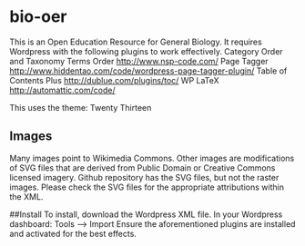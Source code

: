 # bio-oer
This is an Open Education Resource for General Biology. It requires Wordpress with the following plugins to work effectively.
Category Order and Taxonomy Terms Order http://www.nsp-code.com/
Page Tagger http://www.hiddentao.com/code/wordpress-page-tagger-plugin/
Table of Contents Plus http://dublue.com/plugins/toc/
WP LaTeX http://automattic.com/code/

This uses the theme: Twenty Thirteen

## Images
Many images point to Wikimedia Commons. Other images are modifications of SVG files that are derived from Public Domain or Creative Commons licensed imagery. Github repository has the SVG files, but not the raster images. Please check the SVG files for the appropriate attributions within the XML.

##Install
To install, download the Wordpress XML file. In your Wordpress dashboard: Tools --> Import
Ensure the aforementioned plugins are installed and activated for the best effects.
